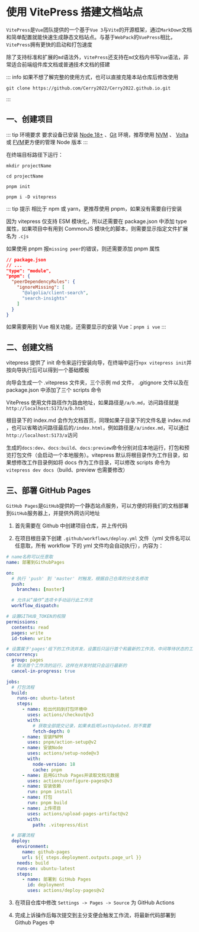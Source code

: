 # 使用 VitePress 搭建文档站点

`VitePress`是`Vue`团队提供的一个基于`Vue 3`与`Vite`的开源框架，通过`MarkDown`文档和简单配置就能快速生成静态文档站点。与基于`WebPack`的`VuePress`相比，`VitePress`拥有更快的启动和打包速度

除了支持标准和扩展的`md`语法外，`VitePress`还支持在`md`文档内书写`Vue`语法，非常适合前端组件库文档或普通技术文档的搭建

::: info
如果不想了解完整的使用方式，也可以直接克隆本站仓库后修改使用

```shell
git clone https://github.com/Cerry2022/Cerry2022.github.io.git
```

:::

## 一、创建项目

::: tip 环境要求
要求设备已安装 [Node 18+](https://nodejs.org/zh-cn/) 、[Git](https://git-scm.com/) 环境，推荐使用 [NVM](https://github.com/coreybutler/nvm-windows) 、 [Volta](https://docs.volta.sh/guide/) 或 [FVM](https://fvm.app/docs/getting_started/overview)更方便的管理 Node 版本
:::

在终端目标路径下运行：

```shell
mkdir projectName

cd projectName

pnpm init

pnpm i -D vitepress
```

::: tip 提示
相比于 npm 或 yarn，更推荐使用 pnpm，如果没有需要自行安装

因为 vitepress 仅支持 ESM 模块化，所以还需要在 package.json 中添加 type 属性，如果项目中有用到 CommonJS 模块化的脚本，则需要显示指定文件扩展名为 `.cjs`

如果使用 pnpm 报`missing peer`的错误，则还需要添加 pnpm 属性

```json
// package.json
// ...
"type": "module",
"pnpm": {
  "peerDependencyRules": {
    "ignoreMissing": [
      "@algolia/client-search",
      "search-insights"
    ]
  }
}
```

如果需要用到 Vue 相关功能，还需要显示的安装 Vue：`pnpm i vue`
:::

## 二、创建文档

vitepress 提供了 init 命令来运行安装向导，在终端中运行`npx vitepress init`并按向导执行后可以得到一个基础模板

向导会生成一个 .vitepress 文件夹，三个示例 md 文件， .gitignore 文件以及在 package.json 中添加了三个 scripts 命令

VitePress 使用文件路径作为路由地址，如果路径是`/a/b.md`，访问路径就是`http://localhost:5173/a/b.html`

根目录下的 index.md 会作为文档首页，同理如果子目录下的文件名是 index.md ，也可以省略访问路径最后的`/index.html`，例如路径是`/a/index.md`，可以通过`http://localhost:5173/a`访问

生成的`docs:dev`、`docs:build`、`docs:preview`命令分别对应本地运行，打包和预览打包文件（会启动一个本地服务）。vitepress 默认将根目录作为工作目录，如果想修改工作目录例如将 docs 作为工作目录，可以修改 scripts 命令为`vitepress dev docs`（build、preview 也需要修改）

## 三、部署 GitHub Pages

`GitHub Pages`是`GitHub`提供的一个静态站点服务，可以方便的将我们的文档部署到`GitHub`服务器上，并提供外网访问地址

1. 首先需要在 Github 中创建项目仓库，并上传代码

2. 在项目根目录下创建 `.github/workflows/deploy.yml` 文件（yml 文件名可以任意取，所有 workflow 下的 yml 文件均会自动执行），内容为：

```yml
# name名称可以任意取
name: 部署到GithubPages

on:
  # 执行 'push' 到 'master' 时触发，根据自己仓库的分支名修改
  push:
    branches: [master]

  # 允许从“操作”选项卡手动运行此工作流
  workflow_dispatch:

# 设置GITHUB_TOKEN的权限
permissions:
  contents: read
  pages: write
  id-token: write

# 设置属于'pages'组下的工作流并发，设置后只运行首个和最新的工作流，中间等待状态的工作流将被取消
concurrency:
  group: pages
  # 取消首个工作流的运行，这样在并发时就只会运行最新的
  cancel-in-progress: true

jobs:
  # 打包流程
  build:
    runs-on: ubuntu-latest
    steps:
      - name: 检出代码到打包环境中
        uses: actions/checkout@v3
        with:
          # 获取全部提交记录，如果未启用lastUpdated，则不需要
          fetch-depth: 0
      - name: 安装PNPM
        uses: pnpm/action-setup@v2
      - name: 安装Node
        uses: actions/setup-node@v3
        with:
          node-version: 18
          cache: pnpm
      - name: 启用Github Pages并读取文档元数据
        uses: actions/configure-pages@v3
      - name: 安装依赖
        run: pnpm install
      - name: 打包
        run: pnpm build
      - name: 上传项目
        uses: actions/upload-pages-artifact@v2
        with:
          path: .vitepress/dist

  # 部署流程
  deploy:
    environment:
      name: github-pages
      url: ${{ steps.deployment.outputs.page_url }}
    needs: build
    runs-on: ubuntu-latest
    steps:
      - name: 部署到 GitHub Pages
        id: deployment
        uses: actions/deploy-pages@v2
```

3. 在项目仓库中修改 `Settings -> Pages -> Source` 为 GitHub Actions

4. 完成上诉操作后每次提交到主分支便会触发工作流，将最新代码部署到 Github Pages 中